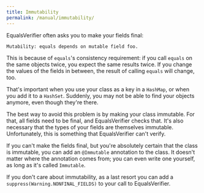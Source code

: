 ```yaml
---
title: Immutability
permalink: /manual/immutability/
---
```

EqualsVerifier often asks you to make your fields final:

    Mutability: equals depends on mutable field foo.

This is because of `equals`'s consistency requirement: if you call `equals` on the same objects twice, you expect the same results twice. If you change the values of the fields in between, the result of calling `equals` will change, too.

That's important when you use your class as a key in a `HashMap`, or when you add it to a `HashSet`. Suddenly, you may not be able to find your objects anymore, even though they're there.

The best way to avoid this problem is by making your class immutable. For that, all fields need to be final, and EqualsVerifier checks that. It's also necessary that the types of your fields are themselves immutable. Unfortunately, this is something that EqualsVerifier can't verify.

If you can't make the fields final, but you're absolutely certain that the class is immutable, you can add an `@Immutable` annotation to the class. It doesn't matter where the annotation comes from; you can even write one yourself, as long as it's called `Immutable`.

If you don't care about immutability, as a last resort you can add a `suppress(Warning.NONFINAL_FIELDS)` to your call to EqualsVerifier.

